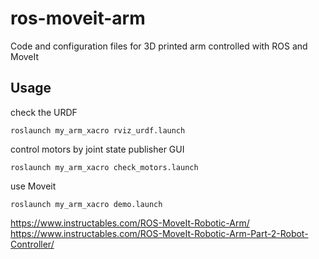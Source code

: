 # ros-moveit-arm
Code and configuration files for 3D printed arm controlled with ROS and MoveIt

## Usage
check the URDF

```roslaunch my_arm_xacro rviz_urdf.launch```

control motors by joint state publisher GUI

```roslaunch my_arm_xacro check_motors.launch```

use Moveit

```roslaunch my_arm_xacro demo.launch```


https://www.instructables.com/ROS-MoveIt-Robotic-Arm/
https://www.instructables.com/ROS-MoveIt-Robotic-Arm-Part-2-Robot-Controller/
